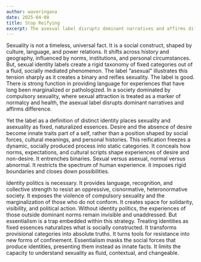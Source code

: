 ```yaml
---
author: waveringana
date: 2025-04-08
title: Stop Reifying
excerpt: The asexual label disrupts dominant narratives and affirms difference. Yet the label as a definition of distinct identity places sexuality and asexuality as fixed, naturalized essences. 
---
```


Sexuality is not a timeless, universal fact. It is a social construct, shaped by culture, language, and power relations. It shifts across history and geography, influenced by norms, institutions, and personal circumstances. But, sexual identity labels create a rigid taxonomy of fixed categories out of a fluid, socially mediated phenomenon. The label “asexual” illustrates this tension sharply as it creates a binary and reifies sexuality. The label is good. There is strong function in providing language for experiences that have long been marginalized or pathologized. In a society dominated by compulsory sexuality, where sexual attraction is treated as a marker of normalcy and health, the asexual label disrupts dominant narratives and affirms difference.

Yet the label as a definition of distinct identity places sexuality and asexuality as fixed, naturalized essences. Desire and the absence of desire become innate traits part of a self, rather than a position shaped by social forces, cultural meanings, and personal histories. This reification freezes a dynamic, socially produced process into static categories. It conceals how norms, expectations, and cultural scripts shape experiences of desire and non-desire. It entrenches binaries. Sexual versus asexual, normal versus abnormal. It restricts the spectrum of human experience. it imposes rigid boundaries and closes down possibilities.

Identity politics is necessary. It provides language, recognition, and collective strength to resist an oppressive, cisnormative, heteronormative society. It exposes the violence of compulsory sexuality and the marginalization of those who do not conform. It creates space for solidarity, visibility, and political action. Without identity politics, the experiences of those outside dominant norms remain invisible and unaddressed. But essentialism is a trap embedded within this strategy. Treating identities as fixed essences naturalizes what is socially constructed. It transforms provisional categories into absolute truths. It turns tools for resistance into new forms of confinement. Essentialism masks the social forces that produce identities, presenting them instead as innate facts. It limits the capacity to understand sexuality as fluid, contextual, and changeable.